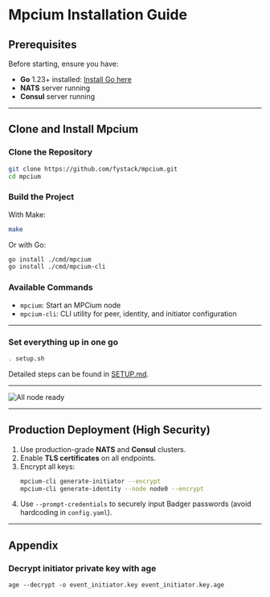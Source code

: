 # Mpcium Installation Guide

## Prerequisites

Before starting, ensure you have:

- **Go** 1.23+ installed: [Install Go here](https://go.dev/doc/install)
- **NATS** server running
- **Consul** server running

---

## Clone and Install Mpcium

### Clone the Repository

```bash
git clone https://github.com/fystack/mpcium.git
cd mpcium
```

### Build the Project

With Make:

```bash
make
```

Or with Go:

```bash
go install ./cmd/mpcium
go install ./cmd/mpcium-cli
```

### Available Commands

- `mpcium`: Start an MPCium node
- `mpcium-cli`: CLI utility for peer, identity, and initiator configuration

---

### Set everything up in one go

```bash
. setup.sh
```

Detailed steps can be found in [SETUP.md](SETUP.md).

---

![All node ready](images/all-node-ready.png)

---

## Production Deployment (High Security)

1. Use production-grade **NATS** and **Consul** clusters.
2. Enable **TLS certificates** on all endpoints.
3. Encrypt all keys:
   ```bash
   mpcium-cli generate-initiator --encrypt
   mpcium-cli generate-identity --node node0 --encrypt
   ```
4. Use `--prompt-credentials` to securely input Badger passwords (avoid hardcoding in `config.yaml`).

---

## Appendix

### Decrypt initiator private key with age

```
age --decrypt -o event_initiator.key event_initiator.key.age
```
